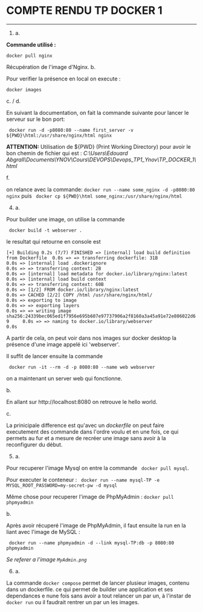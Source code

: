 # COMPTE RENDU TP DOCKER 1
--- 
1. a.  

**Commande utilisé :** 

`docker pull nginx`

Récupération de l'image d'Nginx.
b. 

Pour verifier la présence en local on execute : 

`docker images`
 
 c. / d.

En suivant la documentation, on fait la commande suivante pour lancer le serveur sur le bon port: 

`` docker run -d -p8080:80 --name first_server -v ${PWD}\html:/usr/share/nginx/html nginx``

**ATTENTION:** Utilisation de ${PWD} (Print Working Directory) pour avoir le bon chemin de fichier qui est : *C:\Users\Edouard Abgrall\Documents\YNOV\Cours\DEVOPS\Devops_TP1_Ynov\TP_DOCKER_1\html*

f. 

 on relance avec la commande: 
 `docker run --name some_nginx -d -p8080:80  nginx`
 puis 
 ` docker cp ${PWD}\html some_nginx:/usr/share/nginx/html`


 4. a.

Pour builder une image, on utilise la commande 

` docker build -t webserver .`

le resultat qui retourne en console est 

`[+] Building 0.2s (7/7) FINISHED
 => [internal] load build definition from Dockerfile  0.0s
 => => transferring dockerfile: 31B                                                              0.0s
 => [internal] load .dockerignore                                                                0.0s
 => => transferring context: 2B                                                                  0.0s
 => [internal] load metadata for docker.io/library/nginx:latest                                  0.0s
 => [internal] load build context                                                                0.0s
 => => transferring context: 60B                                                                 0.0s
 => [1/2] FROM docker.io/library/nginx:latest                                                    0.0s
 => CACHED [2/2] COPY /html /usr/share/nginx/html/                                               0.0s
 => exporting to image                                                                           0.0s
 => => exporting layers                                                                          0.0s
 => => writing image sha256:24339bec065ed1f7956e695b607e97737906a2f8160a3a45a91e72e806022d69     0.0s
 => => naming to docker.io/library/webserver                                                     0.0s
`

A partir de cela, on peut voir dans nos images sur docker desktop la présence d'une image appelé ici 'webserver'. 

Il suffit de lancer ensuite la commande 

` docker run -it --rm -d -p 8080:80 --name web webserver`

on a maintenant un server web qui fonctionne.

b. 

En allant sur http://localhost:8080 on retrouve le hello world. 

c. 

La prinicipale difference est qu'avec un *dockerfile* on peut faire executement des commande dans l'ordre voulu et en une fois, ce qui permets au fur et a mesure de recréer une image sans avoir à la reconfigurer du début. 


5. a. 

Pour recuperer l'image Mysql on entre la commande ` docker pull mysql`. 

Pour executer le conteneur : 
` docker run --name mysql-TP -e MYSQL_ROOT_PASSWORD=my-secret-pw -d mysql`


Même chose pour recuperer l'image de PhpMyAdmin : 
`docker pull phpmyadmin`

b.

Après avoir récuperé l'image de PhpMyAdmin, il faut ensuite la run en la liant avec l'image de MySQL : 

` docker run --name phpmyadmin -d --link mysql-TP:db -p 8080:80 phpmyadmin`

*Se referer a l'image `MyAdmin.png`* 

6. a. 

La commande `docker compose` permet de lancer plusieur images, contenu dans un dockerfile. ce qui permet de builder une application et ses dependances e nune fois sans avoir a tout relancer un par un, à l'instar de `docker run` ou il faudrait rentrer un par un les images.



